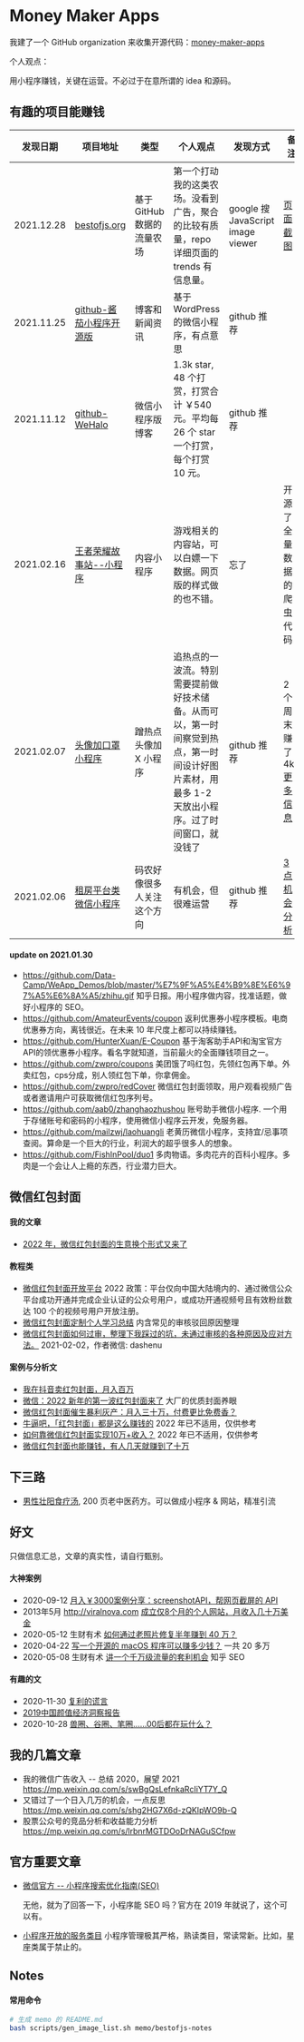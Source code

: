 # Money Maker Apps

我建了一个 GitHub organization 来收集开源代码：[money-maker-apps](https://github.com/money-maker-apps)

个人观点：

用小程序赚钱，关键在运营。不必过于在意所谓的 idea 和源码。


## 有趣的项目能赚钱

| 发现日期 | 项目地址 | 类型 | 个人观点 | 发现方式 | 备注 |
| --- | --- | --- | --- | --- | --- |
| 2021.12.28 | [bestofjs.org](https//bestofjs.org) | 基于 GitHub 数据的流量农场 | 第一个打动我的这类农场。没看到广告，聚合的比较有质量，repo 详细页面的 trends 有信息量。| google 搜 JavaScript image viewer | [页面截图](memo/bestofjs-notes/README.md)|
| 2021.11.25 | [github-酱茄小程序开源版](https://github.com/longwenjunjie/jiangqie_kafei) | 博客和新闻资讯 | 基于 WordPress 的微信小程序，有点意思 | github 推荐 | |
| 2021.11.12 | [github-WeHalo](https://github.com/savingrun/WeHalo) | 微信小程序版博客 | 1.3k star, 48 个打赏，打赏合计 ￥540 元。平均每 26 个 star 一个打赏，每个打赏 10 元。 | github 推荐 | |
| 2021.02.16 | [王者荣耀故事站--小程序](https://github.com/naihe138/heroStory) | 内容小程序 | 游戏相关的内容站，可以白嫖一下数据。网页版的样式做的也不错。 | 忘了 | 开源了全量数据的爬虫代码 |
| 2021.02.07 | [头像加口罩小程序](https://github.com/infinityu/mina-wear-mask) | 蹭热点头像加 X 小程序 | 追热点的一波流。特别需要提前做好技术储备。从而可以，第一时间察觉到热点，第一时间设计好图片素材，用最多 1-2 天放出小程序。过了时间窗口，就没钱了 | github 推荐 | 2 个周末赚了 4k+ [更多信息](memo/mina-wear-mask/README.md) |
| 2021.02.06 | [租房平台类微信小程序](https://github.com/lx164/house) | 码农好像很多人关注这个方向 | 有机会，但很难运营 | github 推荐 | [3 点机会分析](memo/house-market/README.md) |


#### update on 2021.01.30

- https://github.com/Data-Camp/WeApp_Demos/blob/master/%E7%9F%A5%E4%B9%8E%E6%97%A5%E6%8A%A5/zhihu.gif 知乎日报。用小程序做内容，找准话题，做好小程序的 SEO。
- https://github.com/AmateurEvents/coupon 返利优惠券小程序模板。电商优惠券方向，离钱很近。在未来 10 年尺度上都可以持续赚钱。
- https://github.com/HunterXuan/E-Coupon 基于淘客助手API和淘宝官方API的领优惠券小程序。看名字就知道，当前最火的全面赚钱项目之一。
- https://github.com/zwpro/coupons 美团饿了吗红包，先领红包再下单。外卖红包，cps分成，别人领红包下单，你拿佣金。
- https://github.com/zwpro/redCover 微信红包封面领取，用户观看视频广告或者邀请用户可获取微信红包序列号。
- https://github.com/aab0/zhanghaozhushou 账号助手微信小程序. 一个用于存储账号和密码的小程序，使用微信小程序云开发，免服务器。
- https://github.com/mailzwj/laohuangli 老黄历微信小程序，支持宜/忌事项查阅。算命是一个巨大的行业，利润大的超乎很多人的想象。
- https://github.com/FishInPool/duo1 多肉物语。多肉花卉的百科小程序。多肉是一个会让人上瘾的东西，行业潜力巨大。

## 微信红包封面

#### 我的文章

- [2022 年，微信红包封面的生意换个形式又来了](https://mp.weixin.qq.com/s/CaSyApuljFvOXO4lKLnQXg)

#### 教程类

- [微信红包封面开放平台](https://cover.weixin.qq.com/cgi-bin/mmcover-bin/readtemplate?t=page/index#/) 2022 政策：平台仅向中国大陆境内的、通过微信公众平台成功开通并完成企业认证的公众号用户，或成功开通视频号且有效粉丝数达 100 个的视频号用户开放注册。
- [微信红包封面定制个人学习总结](https://developers.weixin.qq.com/community/develop/article/doc/0002a4dd30ce305d209b0377d5c013?page=1) 内含常见的审核驳回原因整理
- [微信红包封面如何过审，整理下我踩过的坑，未通过审核的各种原因及应对方法。](https://developers.weixin.qq.com/community/develop/article/doc/00024ccdbdc7e85553ab9f0e051813) 2021-02-02，作者微信: dashenu


#### 案例与分析文

- [我在抖音卖红包封面，月入百万](https://m.36kr.com/p/dp1551197936979593)
- [微信：2022 新年的第一波红包封面来了](https://www.ithome.com/0/594/391.htm) 大厂的优质封面养眼
- [微信红包封面催生暴利灰产：月入三十万，付费更比免费香？](https://finance.sina.com.cn/tech/2021-02-07/doc-ikftssap4412337.shtml)
- [牛逼吧，「红包封面」都是这么赚钱的](https://blog.51cto.com/u_15127664/2780373) 2022 年已不适用，仅供参考
- [如何靠微信红包封面实现10万+收入？](https://zhuanlan.zhihu.com/p/347389303) 2022 年已不适用，仅供参考
- [微信红包封面也能赚钱，有人几天就赚到了十万](https://zhuanlan.zhihu.com/p/348678620)

## 下三路

- [男性壮阳食疗汤](pdf/enhance-men-power.pdf), 200 页老中医药方。可以做成小程序 & 网站，精准引流


## 好文

只做信息汇总，文章的真实性，请自行甄别。

#### 大神案例

- 2020-09-12 [月入￥3000案例分享：screenshotAPI，帮网页截屏的 API](https://mp.weixin.qq.com/s/6Eg1dWRlnVO6OPQUQVsgYg)
- 2013年5月 http://viralnova.com [成立仅8个月的个人网站，月收入几十万美金](https://zhuanlan.zhihu.com/p/57543348)
- 2020-05-12 生财有术 [如何通过老照片修复半年赚到 40 万？](https://mp.weixin.qq.com/s/X-VOOUTxM09BwGF7bsJq0A)
-  2020-04-22 [写一个开源的 macOS 程序可以赚多少钱？](https://mp.weixin.qq.com/s/NL_c1gfPiXVp-o_OkcylDA) 一共 20 多万
-  2020-05-08 生财有术 [讲一个千万级流量的套利机会](https://mp.weixin.qq.com/s/yHFPz35_0nbuO8wskAC_8g) 知乎 SEO


#### 有趣的文

- 2020-11-30 [复利的谎言](https://mp.weixin.qq.com/s/1pJSuOSrNIj4KPB0F8O54A)
- [2019中国颜值经济洞察报告](https://github.com/JackonYang/list-of-wechat-mini-program-list/blob/master/pdf/%E9%A2%9C%E5%80%BC%E7%BB%8F%E6%B5%8E%E6%B4%9E%E5%AF%9F.pdf)
- 2020-10-28 [兽圈、谷圈、笔圈……00后都在玩什么？](https://mp.weixin.qq.com/s/1i7JJ5PBovb6h3B_N94eNg)

## 我的几篇文章

- 我的微信广告收入 -- 总结 2020，展望 2021 https://mp.weixin.qq.com/s/swBgQsLefnkaRcIiYT7Y_Q
- 又错过了一个日入几万的机会，一点反思 https://mp.weixin.qq.com/s/shg2HG7X6d-zQKlpWO9b-Q
- 股票公众号的竞品分析和收益能力分析 https://mp.weixin.qq.com/s/lrbnrMGTDOoDrNAGuSCfpw


## 官方重要文章

- [微信官方 -- 小程序搜索优化指南(SEO)](https://developers.weixin.qq.com/community/develop/doc/000a0a1191c3a817e7a9c6f1e51409)

    无他，就为了回答一下，小程序能 SEO 吗？官方在 2019 年就说了，这个可以有。
- [小程序开放的服务类目](https://developers.weixin.qq.com/miniprogram/product/material/) 小程序管理极其严格，熟读类目，常读常新。比如，星座类属于禁止的。


## Notes


#### 常用命令

```bash
# 生成 memo 的 README.md
bash scripts/gen_image_list.sh memo/bestofjs-notes
```
